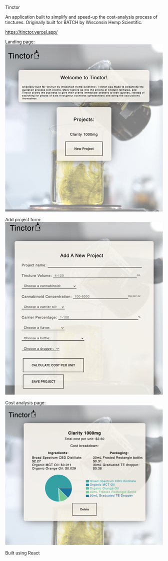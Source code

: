 Tinctor

An application built to simplify and speed-up the cost-analysis process of tinctures.
Originally built for BATCH by Wisconsin Hemp Scientific.

https://tinctor.vercel.app/

Landing page:
![Home page](/screenshots/landing-page.png)

Add project form:
![add project form](/screenshots/add-project-form.png)

Cost analysis page:
![cost analysis page](/screenshots/cost-analysis-page.png)

Built using React

